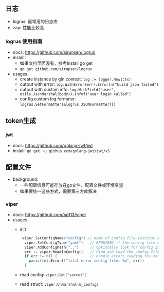
## 日志
- logrus: 最常用的日志库
- zap: 性能比较高

### logrus 使用指南
- docs: https://github.com/sirupsen/logrus
- install:
  - 如果文档里面没有，参考install go get
  - `go get github.com/sirupsen/logrus`
- usages
  - create instance by gin context: `log := logger.New(ctx)`
  - output with error: `log.WithError(err).Errorln("build json failed")`
  - output with custom info: `log.WithField("user", utils.JsonMarshal(body)).Infof("user login called")`
  - config custom log formater: `logrus.SetFormatter(&logrus.JSONFormatter{})`

## token生成

### jwt
- docs: https://github.com/golang-jwt/jwt
- install: `go get -u github.com/golang-jwt/jwt/v5`

## 配置文件
- background: 
  - 一些配置信息可能存放在go文件，配置文件或环境变量
  - 如果要统一这些方式，需要第三方库解决

### viper
- docs: https://github.com/spf13/viper
- usages
  - init
  
    ```go
     viper.SetConfigName("config") // name of config file (without extension)
  	  viper.SetConfigType("yaml")   // REQUIRED if the config file does not have the extension in the name
  	  viper.AddConfigPath("..")     // optionally look for config in the working directory
  	  err := viper.ReadInConfig()   // Find and read the config file
  	  if err != nil {               // Handle errors reading the config file
  	  	panic(fmt.Errorf("fatal error config file: %w", err))
  	  }
    ```

  - read config: `viper.Get("secret")`
  - read struct: `viper.Unmarshal(&_config)`

